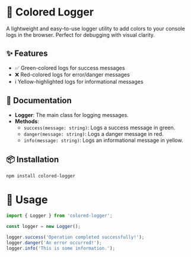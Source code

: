 # 🎨 Colored Logger

A lightweight and easy-to-use logger utility to add colors to your console logs in the browser. Perfect for debugging with visual clarity.




## ✨ Features

- ✅ Green-colored logs for success messages
- ❌ Red-colored logs for error/danger messages
- ℹ️ Yellow-highlighted logs for informational messages




## 📖 Documentation

- **Logger**: The main class for logging messages.
- **Methods**:
  - `success(message: string)`: Logs a success message in green.
  - `danger(message: string)`: Logs a danger message in red.
  - `info(message: string)`: Logs an informational message in yellow.




## 📦 Installation

```bash
npm install colored-logger
```



# 🚀 Usage

```javascript
import { Logger } from 'colored-logger';

const logger = new Logger();

logger.success('Operation completed successfully!');
logger.danger('An error occurred!');
logger.info('This is some information.');
```
